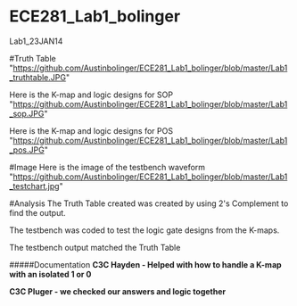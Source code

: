 ECE281_Lab1_bolinger
====================

Lab1_23JAN14


#Truth Table 
"https://github.com/Austinbolinger/ECE281_Lab1_bolinger/blob/master/Lab1_truthtable.JPG" 

Here is the K-map and logic designs for SOP
"https://github.com/Austinbolinger/ECE281_Lab1_bolinger/blob/master/Lab1_sop.JPG"

Here is the K-map and logic designs for POS
"https://github.com/Austinbolinger/ECE281_Lab1_bolinger/blob/master/Lab1_pos.JPG"

#Image
Here is the image of the testbench waveform
"https://github.com/Austinbolinger/ECE281_Lab1_bolinger/blob/master/Lab1_testchart.jpg"


#Analysis
The Truth Table created was created by using 2's Complement to find the output.

The testbench was coded to test the logic gate designs from the K-maps.

The testbench output matched the Truth Table



#####Documentation
**C3C Hayden - Helped with how to handle a K-map with an isolated 1 or 0**

**C3C Pluger - we checked our answers and logic together**
